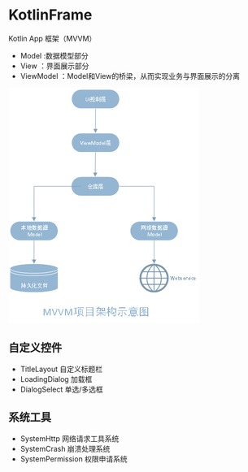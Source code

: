 # KotlinFrame
Kotlin App 框架（MVVM）
* Model :数据模型部分
* View ：界面展示部分
* ViewModel ：Model和View的桥梁，从而实现业务与界面展示的分离

![MVVM架构示意图](https://github.com/icookingcode/KotlinFrame/blob/master/snapshoot/mvvm.png)
## 自定义控件
* TitleLayout   自定义标题栏
* LoadingDialog 加载框
* DialogSelect  单选/多选框

## 系统工具
* SystemHttp 网络请求工具系统
* SystemCrash 崩溃处理系统
* SystemPermission 权限申请系统